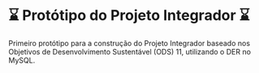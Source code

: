 # ⌛️ Protótipo do Projeto Integrador ⌛️ 
Primeiro protótipo para a construção do Projeto Integrador baseado nos Objetivos de Desenvolvimento Sustentável (ODS) 11, utilizando o DER no MySQL.
